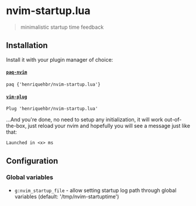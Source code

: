 # nvim-startup.lua

> minimalistic startup time feedback

## Installation

Install it with your plugin manager of choice: 

#### [`paq-nvim`](https://github.com/savq/paq-nvim)

```
paq {'henriquehbr/nvim-startup.lua'}
```

#### [`vim-plug`](https://github.com/junegunn/vim-plug)

```
Plug 'henriquehbr/nvim-startup.lua'
```

...And you're done, no need to setup any initialization, it will work out-of-the-box, just reload your nvim and hopefully you will see a message just like that:

```
Launched in <x> ms
```

## Configuration

### Global variables

- `g:nvim_startup_file` - allow setting startup log path through global variables (default: '/tmp/nvim-startuptime')
